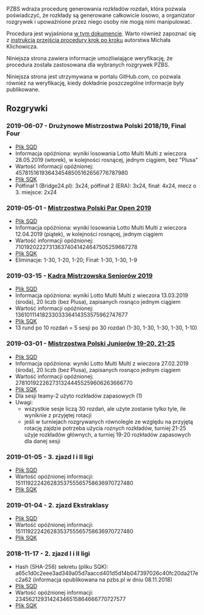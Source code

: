 PZBS wdraża procedurę generowania rozkładów rozdań, która pozwala poświadczyć, że rozkłady są generowane całkowicie losowo, a organizator rozgrywek i upoważnione przez niego osoby nie mogą nimi manipulować.

Procedura jest wyjaśniona [w tym dokumencie](http://www.pzbs.pl/sedziowie/inne/procedura-generowania.pdf). Warto również zapoznać się z [instrukcją przejścia procedury krok po kroku](https://emkael.github.io/2019/01/03/generating-and-verifying-boards-with-squaredeal/) autorstwa Michała Klichowicza.

Niniejsza strona zawiera informacje umożliwiające weryfikację, że procedura została zastosowana dla wybranych rozgrywek PZBS.

Niniejsza strona jest utrzymywana w portalu GitHub.com, co pozwala również na weryfikację, kiedy dokładnie poszczególne informacje były publikowane.

## Rozgrywki

### 2019-06-07 - Drużynowe Mistrzostwa Polski 2018/19, Final Four

* [Plik SQD](data/2019-06-07_eklasa_final.sqd)
* Informacja opóźniona: wyniki losowania Lotto Multi Multi z wieczora 28.05.2019 (wtorek), w kolejności rosnącej, jednym ciągiem, bez "Plusa"
* Wartość informacji opóźnionej: 457815161936434548505162656776787980
* [Plik SQK](data/2019-06-07_eklasa_final.sqk)
* Półfinał 1 (Bridge24.pl): 3x24, półfinał 2 (ERA): 3x24, finał: 4x24, mecz o 3. miejsce: 2x24

### 2019-05-01 - [Mistrzostwa Polski Par Open 2019](https://www.pzbs.pl/wyniki/turnieje/2019/mpp/1/)

* [Plik SQD](data/2019-05-01_mpp_open.sqd)
* Informacja opóźniona: wyniki losowania Lotto Multi Multi z wieczora 12.04.2019 (piątek), w kolejności rosnącej, jednym ciągiem
* Wartość informacji opóźnionej: 710192022273136374041424647505259667278
* [Plik SQK](data/2019-05-01_mpp_open.sqk)
* Eliminacje: 1-30, 1-20, 1-20; Finał: 1-30, 1-30, 1-9

### 2019-03-15 - [Kadra Mistrzowska Seniorów 2019](https://www.pzbs.pl/wyniki/kadra/2019/sen/mistrzowska/MKS.html)

* [Plik SQD](data/2019-03-15_kadra_seniorow.sqd)
* Informacja opóźniona: wyniki Lotto Multi Multi z wieczora 13.03.2019 (środa), 20 liczb (bez Plusa), zapisanych rosnąco jednym ciągiem
* Wartość informacji opóźnionej: 1361011141823303336414353575962747677
* [Plik SQK](data/2019-03-15_kadra_seniorow.sqk)
* 13 rund po 10 rozdań = 5 sesji po 30 rozdań (1-30, 1-30, 1-30, 1-30, 1-10)

### 2019-03-01 - [Mistrzostwa Polski Juniorów 19-20, 21-25](https://www.pzbs.pl/wyniki/turnieje/2019/mpj/)

* [Plik SQD](data/2019-03-01_mpj_2019.sqd)
* Informacja opóźniona: wyniki Lotto Multi Multi z wieczora 27.02.2019 (środa), 20 liczb (bez Plusa), zapisanych rosnąco jednym ciągiem
* Wartość informacji opóźnionej: 2781019222627313244455259606263666770
* [Plik SQK](data/2019-03-01_mpj_2019.sqk)
* Dla sesji teamy-2 użyto rozkładów zapasowych (1)
* Uwagi:
  * wszystkie sesje liczą 30 rozdań, ale użyte zostanie tylko tyle, ile wyniknie z przyjętej rotacji
  * jeśli w turniejach rozgrywanych równolegle ze względu na przyjętą rotację zajdzie potrzeba użycia roznych rozkładów, turniej 21-25 użyje rozkładów głównych, a turniej 19-20 rozkładów zapasowych dla danej sesji

### 2019-01-05 - 3. zjazd I i II ligi

* [Plik SQD](data/2019-01-05_1_2_liga.sqd)
* Wartość opóźnionej informacji: 15111922242628353755565758636970727480
* [Plik SQK](data/2019-01-05_1_2_liga.sqk)

### 2019-01-04 - 2. zjazd Ekstraklasy

* [Plik SQD](data/2019-01-04_ekstraklasa.sqd)
* Wartość opóźnionej informacji: 15111922242628353755565758636970727480
* [Plik SQK](data/2019-01-04_ekstraklasa.sqk)

### 2018-11-17 - 2. zjazd I i II ligi

* Hash (SHA-256) sekretu (pliku SQK): a65c1d0c2eee3ad349a05d7aaccd401d5d14b047397026c40fc20da217ec2a62 (informacja opublikowana na pzbs.pl w dniu 08.11.2018)
* [Plik SQD](data/2018-11-17_1_2_liga.sqd)
* Wartość opóźnionej informacji: 23456212931424346515864666770727577
* [Plik SQK](data/2018-11-17_1_2_liga.sqk)
